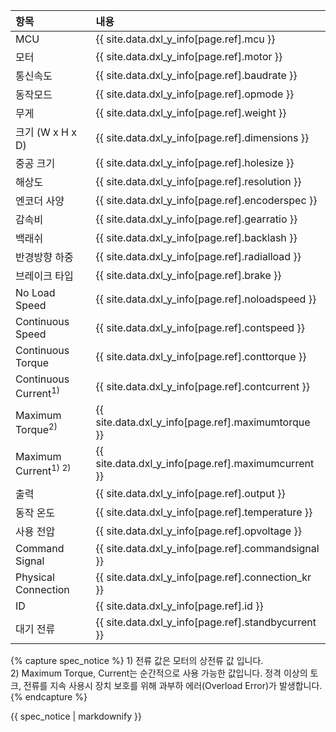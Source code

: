 
| 항목                      | 내용                                                           |
|:--------------------------|:---------------------------------------------------------------|
| MCU                       | {{ site.data.dxl_y_info[page.ref].mcu }}                |
| 모터                      | {{ site.data.dxl_y_info[page.ref].motor }}              |
| 통신속도                  | {{ site.data.dxl_y_info[page.ref].baudrate }}            |
| 동작모드                  | {{ site.data.dxl_y_info[page.ref].opmode }}              |
| 무게                      | {{ site.data.dxl_y_info[page.ref].weight }}             |
| 크기 (W x H x D)          | {{ site.data.dxl_y_info[page.ref].dimensions }}         |
| 중공 크기                 | {{ site.data.dxl_y_info[page.ref].holesize }}         |
| 해상도                    | {{ site.data.dxl_y_info[page.ref].resolution }}          |
| 엔코더 사양               | {{ site.data.dxl_y_info[page.ref].encoderspec }}         |
| 감속비                    | {{ site.data.dxl_y_info[page.ref].gearratio }}          |
| 백래쉬                    | {{ site.data.dxl_y_info[page.ref].backlash }}           |
| 반경방향 하중             | {{ site.data.dxl_y_info[page.ref].radialload }}         |
| 브레이크 타입             | {{ site.data.dxl_y_info[page.ref].brake }}              |
| No Load Speed            | {{ site.data.dxl_y_info[page.ref].noloadspeed }}        |
| Continuous Speed         | {{ site.data.dxl_y_info[page.ref].contspeed }}          |
| Continuous Torque        | {{ site.data.dxl_y_info[page.ref].conttorque }}         |
| Continuous Current<sup>1)<sup>  | {{ site.data.dxl_y_info[page.ref].contcurrent }}        |
| Maximum Torque<sup>2)<sup>       | {{ site.data.dxl_y_info[page.ref].maximumtorque }}       |
| Maximum Current<sup>1) 2)<sup>  | {{ site.data.dxl_y_info[page.ref].maximumcurrent }}      |
| 출력                      | {{ site.data.dxl_y_info[page.ref].output }}             |
| 동작 온도                 | {{ site.data.dxl_y_info[page.ref].temperature }}         |
| 사용 전압                 | {{ site.data.dxl_y_info[page.ref].opvoltage }}             |
| Command Signal           | {{ site.data.dxl_y_info[page.ref].commandsignal }}      |
| Physical Connection      | {{ site.data.dxl_y_info[page.ref].connection_kr }}       |
| ID                       | {{ site.data.dxl_y_info[page.ref].id }}                 |
| 대기 전류                 | {{ site.data.dxl_y_info[page.ref].standbycurrent }}      |

{% capture spec_notice %}
1&#41; 전류 값은 모터의 상전류 값 입니다.  
2&#41; Maximum Torque, Current는 순간적으로 사용 가능한 값입니다. 정격 이상의 토크, 전류를 지속 사용시 장치 보호를 위해 과부하 에러(Overload Error)가 발생합니다.
{% endcapture %}
<div class="notice">{{ spec_notice | markdownify }}</div>

